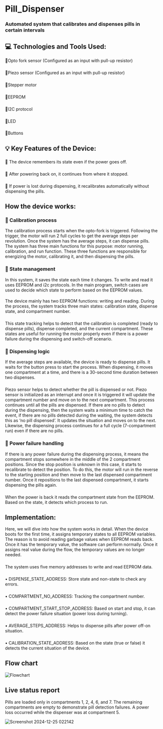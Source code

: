 # Pill_Dispenser
### Automated system that calibrates and dispenses pills in certain intervals
## 💻 Technologies and Tools Used:
💠Opto fork sensor (Configured as an input with pull-up resistor)
###
💠Piezo sensor (Configured as an input with pull-up resistor)
### 
💠Stepper motor
### 
💠EEPROM
### 
💠I2C protocol
### 
💠LED
### 
💠Buttons
## 💡 Key Features of the Device:
###  
💠 The device remembers its state even if the power goes off.
### 
💠 After powering back on, it continues from where it stopped. 
### 
💠 If power is lost during dispensing, it recalibrates automatically without dispensing the pills. 
## How the device works: 
### 💠 Calibration process
The calibration process starts when the opto-fork is triggered. Following the trigger, the motor will run 2 full cycles to get the average steps per revolution. Once the system has the average steps, it can dispense pills. The system has three main functions for this purpose: motor running, calibration, and run function. These three functions are responsible for energizing the motor, calibrating it, and then dispensing the pills.
### 💠 State management
In this system, it saves the state each time it changes. To write and read it uses EEPROM and i2c protocols. In the main program, switch cases are used to decide which state to perform based on the EEPROM values.
####
The device mainly has two EEPROM functions: writing and reading. During the process, the system tracks three main states: calibration state, dispense state, and compartment number. 
###
This state tracking helps to detect that the calibration is completed (ready to dispense pills), dispense completed, and the current compartment. These states are useful for running the motor properly even if there is a power failure during the dispensing and switch-off scenario.
### 💠 Dispensing logic 
If the average steps are available, the device is ready to dispense pills. It waits for the button press to start the process. When dispensing, it moves one compartment at a time, and there is a 30-second time duration between two dispenses.
###
Piezo sensor helps to detect whether the pill is dispensed or not. Piezo sensor is initialized as an interrupt and once it is triggered it will update the compartment number and move on to the next compartment. This process continues until all the pills are dispensed. If there are no pills to detect during the dispensing, then the system waits a minimum time to catch the event, if there are no pills detected during the waiting, the system detects this as ‘no pill dispensed’. It updates the situation and moves on to the next. Likewise, the dispensing process continues for a full cycle (7-compartment run) even 
if there are no pills. 
### 💠 Power failure handling 
If there is any power failure during the dispensing process, it means the compartment stops 
somewhere in the middle of the 2 compartment positions. Since the stop position is unknown in this case, it starts to recalibrate to detect the position. To do this, the motor will run in the reverse to the starting position and then move to the last dispensed compartment number. Once it repositions to the last dispensed compartment, it starts dispensing the pills again.
###
When the power is back it reads the compartment state from the EEPROM. Based on the state, it 
detects which process to run.
## Implementation: 
Here, we will dive into how the system works in detail. When the device boots for the first time, it assigns temporary states to all EEPROM variables. The reason is to avoid reading garbage values when EEPROM reads back. Once it has the temporary value, the software can perform normally. Once it assigns real value during the flow, the temporary values are no longer needed.
### 
The system uses five memory addresses to write and read EEPROM data.
### 
• DISPENSE_STATE_ADDRESS: Store state and non-state to check any errors. 
###
• COMPARTMENT_NO_ADDRESS: Tracking the compartment number. 
###
• COMPARTMENT_START_STOP_ADDRESS: Based on start and stop, it can detect the power 
failure situation (power loss during turning). 
###
• AVERAGE_STEPS_ADDRESS: Helps to dispense pills after power off-on situation. 
###
• CALIBRATION_STATE_ADDRESS: Based on the state (true or false) it detects the current 
situation of the device.
## Flow chart
![Flowchart](https://github.com/user-attachments/assets/c1d01f62-ee6b-4523-8919-c1785f84fb94)
## Live status report
Pills are loaded only in compartments 1, 2, 4, 6, and 7. The remaining compartments are empty to demonstrate pill detection failures. A power loss occurred while the dispenser was at compartment 5.

![Screenshot 2024-12-25 022142](https://github.com/user-attachments/assets/518eafc2-a7cb-4951-b28f-435d0ba513d0)

